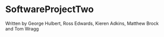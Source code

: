 # SoftwareProjectTwo

Written by George Hulbert, Ross Edwards, Kieren Adkins, Matthew Brock and Tom Wragg